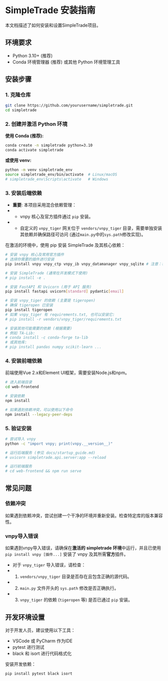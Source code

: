 # SimpleTrade 安装指南

本文档描述了如何安装和设置SimpleTrade项目。

## 环境要求

- Python 3.10+ (推荐)
- Conda 环境管理器 (推荐) 或其他 Python 环境管理工具

## 安装步骤

### 1. 克隆仓库

```bash
git clone https://github.com/yourusername/simpletrade.git
cd simpletrade
```

### 2. 创建并激活 Python 环境

**使用 Conda (推荐):**
```bash
conda create -n simpletrade python=3.10
conda activate simpletrade
```

**或使用 venv:**
```bash
python -m venv simpletrade_env
source simpletrade_env/bin/activate  # Linux/macOS
# simpletrade_env\Scripts\activate   # Windows
```

### 3. 安装后端依赖

+ **重要**: 本项目采用混合依赖管理：
+ - vnpy 核心及官方插件通过 `pip` 安装。
+ - 自定义的 `vnpy_tiger` 网关位于 `vendors/vnpy_tiger` 目录，需要单独安装其依赖并确保路径可访问 (通过`main.py`中的`sys.path`修改实现)。

在激活的环境中，使用 pip 安装 SimpleTrade 及其核心依赖：

```bash
# 安装 vnpy 核心及常用官方插件
# 选择你需要的插件进行安装
pip install vnpy vnpy_ctp vnpy_ib vnpy_datamanager vnpy_sqlite # 注意：移除了 vnpy_tiger

# 安装 SimpleTrade (通常在开发模式下使用)
# pip install -e .

# 安装 FastAPI 和 Uvicorn (用于 API 服务)
pip install fastapi uvicorn[standard] pydantic[email]

# 安装 vnpy_tiger 的依赖 (主要是 tigeropen)
# 确保 tigeropen 已安装
pip install tigeropen
# 如果 vnpy_tiger 有 requirements.txt, 也可以安装它:
# pip install -r vendors/vnpy_tiger/requirements.txt

# 安装其他可能需要的依赖 (根据需要)
# 例如 TA-Lib:
# conda install -c conda-forge ta-lib
# 或其他库:
# pip install pandas numpy scikit-learn ...
```

### 4. 安装前端依赖

前端使用Vue 2.x和Element UI框架，需要安装Node.js和npm。

```bash
# 进入前端目录
cd web-frontend

# 安装依赖
npm install

# 如果遇到依赖冲突，可以使用以下命令
npm install --legacy-peer-deps
```

### 5. 验证安装

```bash
# 尝试导入 vnpy
python -c "import vnpy; print(vnpy.__version__)"

# 运行后端服务 (参见 docs/startup_guide.md)
# uvicorn simpletrade.api.server:app --reload

# 运行前端服务
# cd web-frontend && npm run serve
```

## 常见问题

### 依赖冲突

如果遇到依赖冲突，尝试创建一个干净的环境并重新安装。检查特定库的版本兼容性。

### vnpy导入错误

如果遇到vnpy导入错误，请确保在**激活的 simpletrade 环境**中运行，并且已使用 `pip install vnpy [插件...]` 安装了 vnpy 及其所需**官方**插件。

+ 对于 `vnpy_tiger` 导入错误，请检查：
+ 1. `vendors/vnpy_tiger` 目录是否存在且包含正确的源代码。
+ 2. `main.py` 文件开头的 `sys.path` 修改是否正确执行。
+ 3. `vnpy_tiger` 的依赖 (`tigeropen` 等) 是否已通过 `pip` 安装。

## 开发环境设置

对于开发人员，建议使用以下工具：

- VSCode 或 PyCharm 作为IDE
- pytest 进行测试
- black 和 isort 进行代码格式化

安装开发依赖：

```bash
pip install pytest black isort
```
